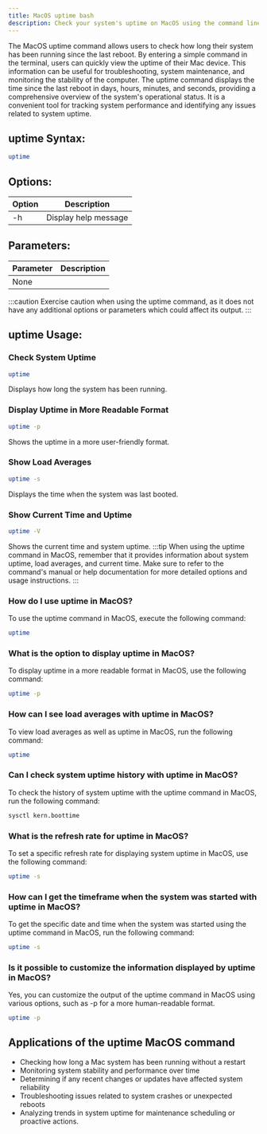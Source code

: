 ```yaml
---
title: MacOS uptime bash
description: Check your system's uptime on MacOS using the command line. Learn how to view the time since your computer was last rebooted with the uptime command.
---
```


The MacOS uptime command allows users to check how long their system has been running since the last reboot. By entering a simple command in the terminal, users can quickly view the uptime of their Mac device. This information can be useful for troubleshooting, system maintenance, and monitoring the stability of the computer. The uptime command displays the time since the last reboot in days, hours, minutes, and seconds, providing a comprehensive overview of the system's operational status. It is a convenient tool for tracking system performance and identifying any issues related to system uptime.

## uptime Syntax:
```bash
uptime
```

## Options:
| Option | Description                     |
|--------|---------------------------------|
| -h     | Display help message            |
  
## Parameters:
| Parameter | Description                 |
|-----------|-----------------------------|
| None      |                             |

:::caution
Exercise caution when using the uptime command, as it does not have any additional options or parameters which could affect its output.
:::
## uptime Usage:
### Check System Uptime
```bash
uptime
```
Displays how long the system has been running.

### Display Uptime in More Readable Format
```bash
uptime -p
```
Shows the uptime in a more user-friendly format.

### Show Load Averages
```bash
uptime -s
```
Displays the time when the system was last booted.

### Show Current Time and Uptime
```bash
uptime -V
```
Shows the current time and system uptime.
:::tip
When using the uptime command in MacOS, remember that it provides information about system uptime, load averages, and current time. Make sure to refer to the command's manual or help documentation for more detailed options and usage instructions.
:::

### How do I use uptime in MacOS?
To use the uptime command in MacOS, execute the following command:
```bash
uptime
```

### What is the option to display uptime in MacOS?
To display uptime in a more readable format in MacOS, use the following command:
```bash
uptime -p
```

### How can I see load averages with uptime in MacOS?
To view load averages as well as uptime in MacOS, run the following command:
```bash
uptime
```

### Can I check system uptime history with uptime in MacOS?
To check the history of system uptime with the uptime command in MacOS, run the following command:
```bash
sysctl kern.boottime
```

### What is the refresh rate for uptime in MacOS?
To set a specific refresh rate for displaying system uptime in MacOS, use the following command:
```bash
uptime -s
```

### How can I get the timeframe when the system was started with uptime in MacOS?
To get the specific date and time when the system was started using the uptime command in MacOS, run the following command:
```bash
uptime -s
```

### Is it possible to customize the information displayed by uptime in MacOS?
Yes, you can customize the output of the uptime command in MacOS using various options, such as -p for a more human-readable format.
```bash
uptime -p
```

## Applications of the uptime MacOS command

- Checking how long a Mac system has been running without a restart
- Monitoring system stability and performance over time
- Determining if any recent changes or updates have affected system reliability
- Troubleshooting issues related to system crashes or unexpected reboots
- Analyzing trends in system uptime for maintenance scheduling or proactive actions.